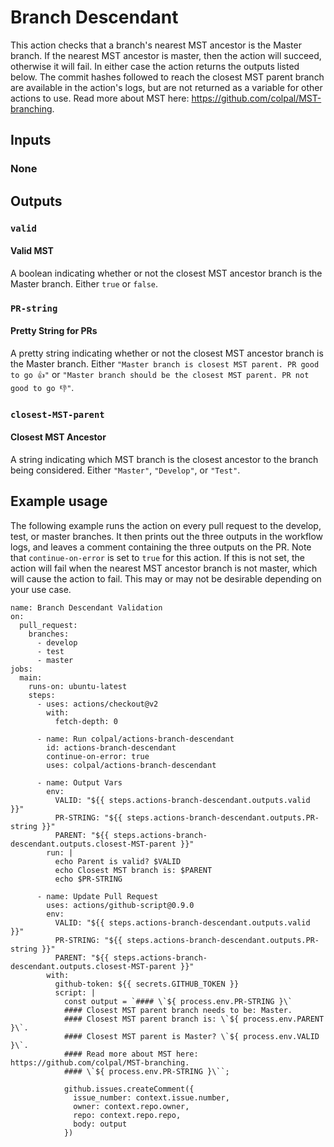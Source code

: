 # Branch Descendant

This action checks that a branch's nearest MST ancestor is the Master branch. If the nearest MST ancestor is master, then the action will succeed, otherwise it will fail. In either case the action returns the outputs listed below. The commit hashes followed to reach the closest MST parent branch are available in the action's logs, but are not returned as a variable for other actions to use. Read more about MST here: https://github.com/colpal/MST-branching.

## Inputs

### None

## Outputs

### `valid`

#### Valid MST
A boolean indicating whether or not the closest MST ancestor branch is the Master branch. Either `true` or `false`.

### `PR-string`

#### Pretty String for PRs

A pretty string indicating whether or not the closest MST ancestor branch is the Master branch. Either `"Master branch is closest MST parent. PR good to go 👍"` or `"Master branch should be the closest MST parent. PR not good to go 👎"`.

### `closest-MST-parent`

#### Closest MST Ancestor

A string indicating which MST branch is the closest ancestor to the branch being considered. Either `"Master"`, `"Develop"`, or `"Test"`.

## Example usage

The following example runs the action on every pull request to the develop, test, or master branches. It then prints out the three outputs in the workflow logs, and leaves a comment containing the three outputs on the PR. Note that `continue-on-error` is set to `true` for this action. If this is not set, the action will fail when the nearest MST ancestor branch is not master, which will cause the action to fail. This may or may not be desirable depending on your use case.

```
name: Branch Descendant Validation
on:
  pull_request:
    branches:
      - develop
      - test
      - master
jobs:
  main:
    runs-on: ubuntu-latest
    steps:
      - uses: actions/checkout@v2
        with:
          fetch-depth: 0

      - name: Run colpal/actions-branch-descendant
        id: actions-branch-descendant
        continue-on-error: true
        uses: colpal/actions-branch-descendant

      - name: Output Vars
        env:
          VALID: "${{ steps.actions-branch-descendant.outputs.valid }}"
          PR-STRING: "${{ steps.actions-branch-descendant.outputs.PR-string }}"
          PARENT: "${{ steps.actions-branch-descendant.outputs.closest-MST-parent }}"
        run: |
          echo Parent is valid? $VALID
          echo Closest MST branch is: $PARENT
          echo $PR-STRING
          
      - name: Update Pull Request
        uses: actions/github-script@0.9.0
        env:
          VALID: "${{ steps.actions-branch-descendant.outputs.valid }}"
          PR-STRING: "${{ steps.actions-branch-descendant.outputs.PR-string }}"
          PARENT: "${{ steps.actions-branch-descendant.outputs.closest-MST-parent }}"
        with:
          github-token: ${{ secrets.GITHUB_TOKEN }}
          script: |
            const output = `#### \`${ process.env.PR-STRING }\`
            #### Closest MST parent branch needs to be: Master.
            #### Closest MST parent branch is: \`${ process.env.PARENT }\`.
            #### Closest MST parent is Master? \`${ process.env.VALID }\`.
            #### Read more about MST here: https://github.com/colpal/MST-branching.
            #### \`${ process.env.PR-STRING }\``;
              
            github.issues.createComment({
              issue_number: context.issue.number,
              owner: context.repo.owner,
              repo: context.repo.repo,
              body: output
            })
```
